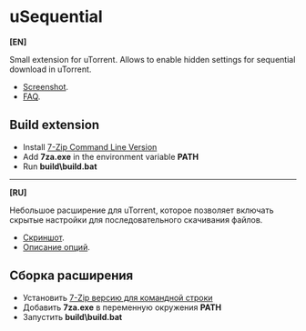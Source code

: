 uSequential
===========

**\[EN\]**

Small extension for uTorrent. Allows to enable hidden settings for sequential download in uTorrent.

- [Screenshot](https://lh5.googleusercontent.com/-PdIa-yT-3H8/UUp-PQCKBkI/AAAAAAAANKo/8oXxVOnqnP0/s489/uSequential-no-css.PNG).
- [FAQ](http://ruzzz.github.com/uSequential).

## Build extension

- Install [7-Zip Command Line Version](http://www.7-zip.org/download.html)
- Add **7za.exe** in the environment variable **PATH**
- Run **build\build.bat**


----------

**\[RU\]**

Небольшое расширение для uTorrent, которое позволяет включать скрытые настройки для последовательного скачивания файлов.

- [Скриншот](https://lh5.googleusercontent.com/-PdIa-yT-3H8/UUp-PQCKBkI/AAAAAAAANKo/8oXxVOnqnP0/s489/uSequential-no-css.PNG).
- [Описание опций](http://ruzzz.github.com/uSequential).

## Cборка расширения

- Установить [7-Zip версию для командной строки](http://www.7-zip.org/download.html)
- Добавить **7za.exe** в переменную окружения **PATH**
- Запустить **build\build.bat**